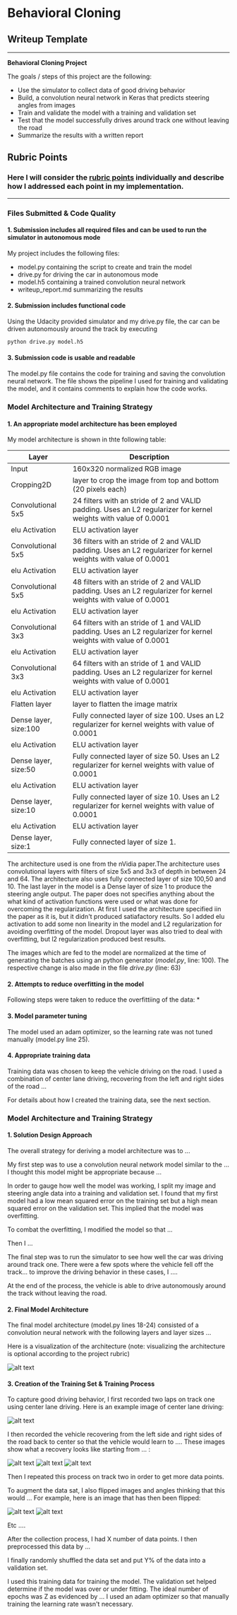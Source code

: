 # **Behavioral Cloning** 

## Writeup Template

---

**Behavioral Cloning Project**

The goals / steps of this project are the following:
* Use the simulator to collect data of good driving behavior
* Build, a convolution neural network in Keras that predicts steering angles from images
* Train and validate the model with a training and validation set
* Test that the model successfully drives around track one without leaving the road
* Summarize the results with a written report


[//]: # (Image References)

[image1]: ./examples/placeholder.png "Model Visualization"
[image2]: ./examples/placeholder.png "Grayscaling"
[image3]: ./examples/placeholder_small.png "Recovery Image"
[image4]: ./examples/placeholder_small.png "Recovery Image"
[image5]: ./examples/placeholder_small.png "Recovery Image"
[image6]: ./examples/placeholder_small.png "Normal Image"
[image7]: ./examples/placeholder_small.png "Flipped Image"

## Rubric Points
### Here I will consider the [rubric points](https://review.udacity.com/#!/rubrics/432/view) individually and describe how I addressed each point in my implementation.  

---
### Files Submitted & Code Quality

#### 1. Submission includes all required files and can be used to run the simulator in autonomous mode

My project includes the following files:
* model.py containing the script to create and train the model
* drive.py for driving the car in autonomous mode
* model.h5 containing a trained convolution neural network 
* writeup_report.md summarizing the results

#### 2. Submission includes functional code
Using the Udacity provided simulator and my drive.py file, the car can be driven autonomously around the track by executing 
```sh
python drive.py model.h5
```

#### 3. Submission code is usable and readable

The model.py file contains the code for training and saving the convolution neural network. The file shows the pipeline I used for training and validating the model, and it contains comments to explain how the code works.

### Model Architecture and Training Strategy

#### 1. An appropriate model architecture has been employed

My model architecture is shown in thte following table:

Layer                |        Description
-------------------- | --------------------
Input                | 160x320 normalized RGB image
Cropping2D           | layer to crop the image from top and bottom (20 pixels each)
Convolutional 5x5    | 24 filters with an stride of 2 and VALID padding. Uses an L2 regularizer for kernel weights with value of 0.0001
elu Activation       | ELU activation layer
Convolutional 5x5    | 36 filters with an stride of 2 and VALID padding. Uses an L2 regularizer for kernel weights with value of 0.0001
elu Activation       | ELU activation layer
Convolutional 5x5    | 48 filters with an stride of 2 and VALID padding. Uses an L2 regularizer for kernel weights with value of 0.0001
elu Activation       | ELU activation layer
Convolutional 3x3    | 64 filters with an stride of 1 and VALID padding. Uses an L2 regularizer for kernel weights with value of 0.0001
elu Activation       | ELU activation layer
Convolutional 3x3    | 64 filters with an stride of 1 and VALID padding. Uses an L2 regularizer for kernel weights with value of 0.0001
elu Activation       | ELU activation layer
Flatten layer        | layer to flatten the image matrix
Dense layer, size:100| Fully connected layer of size 100. Uses an L2 regularizer for kernel weights with value of 0.0001
elu Activation       | ELU activation layer
Dense layer, size:50 | Fully connected layer of size 50. Uses an L2 regularizer for kernel weights with value of 0.0001
elu Activation       | ELU activation layer
Dense layer, size:10 | Fully connected layer of size 10. Uses an L2 regularizer for kernel weights with value of 0.0001
elu Activation       | ELU activation layer
Dense layer, size:1  | Fully connected layer of size 1.

The architecture used is one from the nVidia paper.The architecture uses convolutional layers with filters of size 5x5 and 3x3 of depth in between 24 and 64. The architecture also uses fully connected layer of size 100,50 and 10. The last layer in the model is a Dense layer of size 1 to produce the steering angle output. The paper does not specifies anything about the what kind of activation functions were used or what was done for overcoming the regularization. At first I used the architecture specified iin the paper as it is, but it didn't produced satiafactory results. So I added elu activation to add some non linearity in the model and L2 regularization for avoiding overfitting of the model. Dropout layer was also tried to deal with overfitting, but l2 regularization produced best results.

The images which are fed to the model are normalized at the time of generating the batches using an python generator (*model.py*, line: 100). The respective change is also made in the file *drive.py* (line: 63)

#### 2. Attempts to reduce overfitting in the model

Following steps were taken to reduce the overfittiing of the data:
* 

#### 3. Model parameter tuning

The model used an adam optimizer, so the learning rate was not tuned manually (model.py line 25).

#### 4. Appropriate training data

Training data was chosen to keep the vehicle driving on the road. I used a combination of center lane driving, recovering from the left and right sides of the road ... 

For details about how I created the training data, see the next section. 

### Model Architecture and Training Strategy

#### 1. Solution Design Approach

The overall strategy for deriving a model architecture was to ...

My first step was to use a convolution neural network model similar to the ... I thought this model might be appropriate because ...

In order to gauge how well the model was working, I split my image and steering angle data into a training and validation set. I found that my first model had a low mean squared error on the training set but a high mean squared error on the validation set. This implied that the model was overfitting. 

To combat the overfitting, I modified the model so that ...

Then I ... 

The final step was to run the simulator to see how well the car was driving around track one. There were a few spots where the vehicle fell off the track... to improve the driving behavior in these cases, I ....

At the end of the process, the vehicle is able to drive autonomously around the track without leaving the road.

#### 2. Final Model Architecture

The final model architecture (model.py lines 18-24) consisted of a convolution neural network with the following layers and layer sizes ...

Here is a visualization of the architecture (note: visualizing the architecture is optional according to the project rubric)

![alt text][image1]

#### 3. Creation of the Training Set & Training Process

To capture good driving behavior, I first recorded two laps on track one using center lane driving. Here is an example image of center lane driving:

![alt text][image2]

I then recorded the vehicle recovering from the left side and right sides of the road back to center so that the vehicle would learn to .... These images show what a recovery looks like starting from ... :

![alt text][image3]
![alt text][image4]
![alt text][image5]

Then I repeated this process on track two in order to get more data points.

To augment the data sat, I also flipped images and angles thinking that this would ... For example, here is an image that has then been flipped:

![alt text][image6]
![alt text][image7]

Etc ....

After the collection process, I had X number of data points. I then preprocessed this data by ...


I finally randomly shuffled the data set and put Y% of the data into a validation set. 

I used this training data for training the model. The validation set helped determine if the model was over or under fitting. The ideal number of epochs was Z as evidenced by ... I used an adam optimizer so that manually training the learning rate wasn't necessary.
